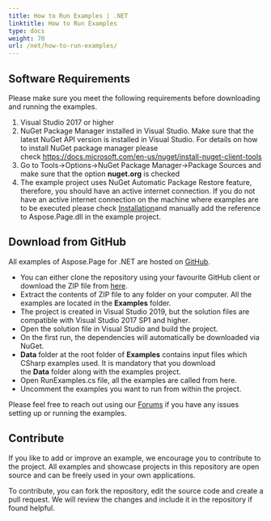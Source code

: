 ```yaml
---
title: How to Run Examples | .NET
linktitle: How to Run Examples
type: docs
weight: 70
url: /net/how-to-run-examples/
---
```


## **Software Requirements**
Please make sure you meet the following requirements before downloading and running the examples.

1. Visual Studio 2017 or higher
1. NuGet Package Manager installed in Visual Studio. Make sure that the latest NuGet API version is installed in Visual Studio. For details on how to install NuGet package manager please check <https://docs.microsoft.com/en-us/nuget/install-nuget-client-tools>
1. Go to Tools->Options->NuGet Package Manager->Package Sources and make sure that the option **nuget.org** is checked
1. The example project uses NuGet Automatic Package Restore feature, therefore, you should have an active internet connection. If you do not have an active internet connection on the machine where examples are to be executed please check [Installation](/page/net/installation/)and manually add the reference to Aspose.Page.dll in the example project.
## **Download from GitHub**
All examples of Aspose.Page for .NET are hosted on [GitHub](https://github.com/aspose-page/Aspose.Page-for-.NET).

- You can either clone the repository using your favourite GitHub client or download the ZIP file from [here](https://github.com/aspose-page/Aspose.Page-for-.NET/archive/master.zip).
- Extract the contents of ZIP file to any folder on your computer. All the examples are located in the **Examples** folder.
- The project is created in Visual Studio 2019, but the solution files are compatible with Visual Studio 2017 SP1 and higher.
- Open the solution file in Visual Studio and build the project.
- On the first run, the dependencies will automatically be downloaded via NuGet.
- **Data** folder at the root folder of **Examples** contains input files which CSharp examples used. It is mandatory that you download the **Data** folder along with the examples project.
- Open RunExamples.cs file, all the examples are called from here.
- Uncomment the examples you want to run from within the project.

Please feel free to reach out using our [Forums](https://forum.aspose.com/c/page/39) if you have any issues setting up or running the examples.
## **Contribute**
If you like to add or improve an example, we encourage you to contribute to the project. All examples and showcase projects in this repository are open source and can be freely used in your own applications.

To contribute, you can fork the repository, edit the source code and create a pull request. We will review the changes and include it in the repository if found helpful.
